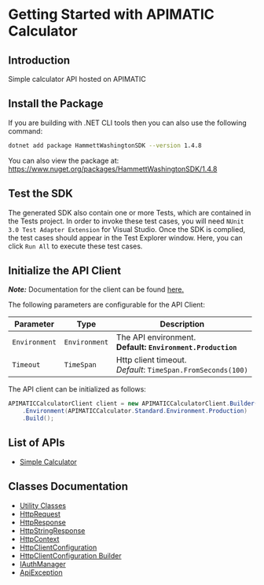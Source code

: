 
# Getting Started with APIMATIC Calculator

## Introduction

Simple calculator API hosted on APIMATIC

## Install the Package

If you are building with .NET CLI tools then you can also use the following command:

```bash
dotnet add package HammettWashingtonSDK --version 1.4.8
```

You can also view the package at:
https://www.nuget.org/packages/HammettWashingtonSDK/1.4.8

## Test the SDK

The generated SDK also contain one or more Tests, which are contained in the Tests project. In order to invoke these test cases, you will need `NUnit 3.0 Test Adapter Extension` for Visual Studio. Once the SDK is complied, the test cases should appear in the Test Explorer window. Here, you can click `Run All` to execute these test cases.

## Initialize the API Client

**_Note:_** Documentation for the client can be found [here.](https://www.github.com/ZahraN444/hammett-washington-dotnet-sdk/tree/1.4.8/doc/client.md)

The following parameters are configurable for the API Client:

| Parameter | Type | Description |
|  --- | --- | --- |
| `Environment` | `Environment` | The API environment. <br> **Default: `Environment.Production`** |
| `Timeout` | `TimeSpan` | Http client timeout.<br>*Default*: `TimeSpan.FromSeconds(100)` |

The API client can be initialized as follows:

```csharp
APIMATICCalculatorClient client = new APIMATICCalculatorClient.Builder()
    .Environment(APIMATICCalculator.Standard.Environment.Production)
    .Build();
```

## List of APIs

* [Simple Calculator](https://www.github.com/ZahraN444/hammett-washington-dotnet-sdk/tree/1.4.8/doc/controllers/simple-calculator.md)

## Classes Documentation

* [Utility Classes](https://www.github.com/ZahraN444/hammett-washington-dotnet-sdk/tree/1.4.8/doc/utility-classes.md)
* [HttpRequest](https://www.github.com/ZahraN444/hammett-washington-dotnet-sdk/tree/1.4.8/doc/http-request.md)
* [HttpResponse](https://www.github.com/ZahraN444/hammett-washington-dotnet-sdk/tree/1.4.8/doc/http-response.md)
* [HttpStringResponse](https://www.github.com/ZahraN444/hammett-washington-dotnet-sdk/tree/1.4.8/doc/http-string-response.md)
* [HttpContext](https://www.github.com/ZahraN444/hammett-washington-dotnet-sdk/tree/1.4.8/doc/http-context.md)
* [HttpClientConfiguration](https://www.github.com/ZahraN444/hammett-washington-dotnet-sdk/tree/1.4.8/doc/http-client-configuration.md)
* [HttpClientConfiguration Builder](https://www.github.com/ZahraN444/hammett-washington-dotnet-sdk/tree/1.4.8/doc/http-client-configuration-builder.md)
* [IAuthManager](https://www.github.com/ZahraN444/hammett-washington-dotnet-sdk/tree/1.4.8/doc/i-auth-manager.md)
* [ApiException](https://www.github.com/ZahraN444/hammett-washington-dotnet-sdk/tree/1.4.8/doc/api-exception.md)

